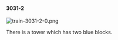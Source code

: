 #### 3031-2
![train-3031-2-0.png](https://github.com/lil-lab/nlvr/raw/master/nlvr/train/images/33/train-3031-2-0.png "train-3031-2-0.png")

There is a tower which has two blue blocks.